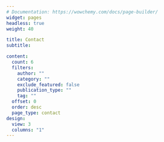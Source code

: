 ```yaml
---
# Documentation: https://wowchemy.com/docs/page-builder/
widget: pages
headless: true
weight: 40

title: Contact
subtitle:

content:
  count: 6
  filters:
    author: ""
    category: ""
    exclude_featured: false
    publication_type: ""
    tag: ""
  offset: 0
  order: desc
  page_type: contact
design:
  view: 3
  columns: "1"
---
```

